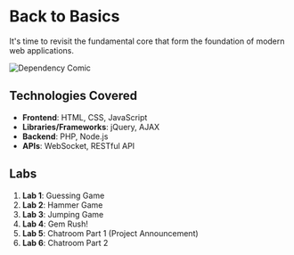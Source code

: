 # Back to Basics

It's time to revisit the fundamental core that form the foundation of modern web applications.

![Dependency Comic](https://imgs.xkcd.com/comics/dependency.png)

## Technologies Covered
- **Frontend**: HTML, CSS, JavaScript
- **Libraries/Frameworks**: jQuery, AJAX
- **Backend**: PHP, Node.js
- **APIs**: WebSocket, RESTful API

## Labs
1. **Lab 1**: Guessing Game  
2. **Lab 2**: Hammer Game  
3. **Lab 3**: Jumping Game  
4. **Lab 4**: Gem Rush!  
5. **Lab 5**: Chatroom Part 1 (Project Announcement)  
6. **Lab 6**: Chatroom Part 2